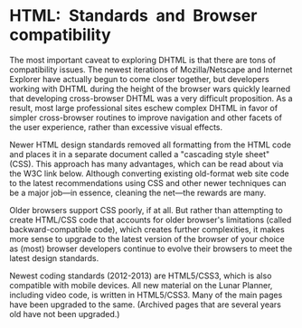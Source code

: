 # HTML: Standards and Browser compatibility

The most important caveat to exploring DHTML is that there are tons of compatibility issues. The newest iterations of Mozilla/Netscape and Internet Explorer have actually begun to come closer together, but developers working with DHTML during the height of the browser wars quickly learned that developing cross-browser DHTML was a very difficult proposition. As a result, most large professional sites eschew complex DHTML in favor of simpler cross-browser routines to improve navigation and other facets of the user experience, rather than excessive visual effects.

Newer HTML design standards removed all formatting from the HTML code and places it in a separate document called a "cascading style sheet" \(CSS\). This approach has many advantages, which can be read about via the W3C link below. Although converting existing old-format web site code to the latest recommendations using CSS and other newer techniques can be a major job—in essence, cleaning the net—the rewards are many.

Older browsers support CSS poorly, if at all. But rather than attempting to create HTML/CSS code that accounts for older browser's limitations \(called backward-compatible code\), which creates further complexities, it makes more sense to upgrade to the latest version of the browser of your choice as \(most\) browser developers continue to evolve their browsers to meet the latest design standards.

Newest coding standards \(2012-2013\) are HTML5/CSS3, which is also compatible with mobile devices. All new material on the Lunar Planner, including video code, is written in HTML5/CSS3. Many of the main pages have been upgraded to the same. \(Archived pages that are several years old have not been upgraded.\)

